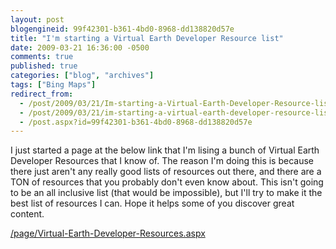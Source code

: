 ```yaml
---
layout: post
blogengineid: 99f42301-b361-4bd0-8968-dd138820d57e
title: "I'm starting a Virtual Earth Developer Resource list"
date: 2009-03-21 16:36:00 -0500
comments: true
published: true
categories: ["blog", "archives"]
tags: ["Bing Maps"]
redirect_from: 
  - /post/2009/03/21/Im-starting-a-Virtual-Earth-Developer-Resource-list
  - /post/2009/03/21/im-starting-a-virtual-earth-developer-resource-list
  - /post.aspx?id=99f42301-b361-4bd0-8968-dd138820d57e
---
```

<!-- more -->


I just started a page at the below link that I&#39;m lising a bunch of Virtual Earth Developer Resources that I know of. The reason I&#39;m doing this is because there just aren&#39;t any really good lists of resources out there, and there are a TON of resources that you probably don&#39;t even know about. This isn&#39;t going to be an all inclusive list (that would be impossible), but I&#39;ll try to make it the best list of resources I can. Hope it helps some of you discover great content. 

<a href="/page/Virtual-Earth-Developer-Resources.aspx">/page/Virtual-Earth-Developer-Resources.aspx</a>
